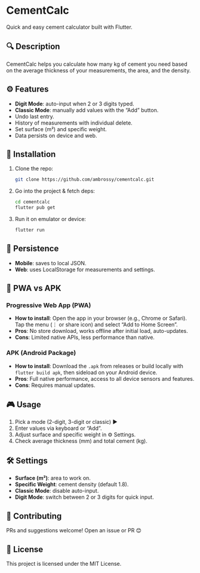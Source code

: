 # CementCalc

Quick and easy cement calculator built with Flutter.

## 🔍 Description

CementCalc helps you calculate how many kg of cement you need based on the average thickness of your measurements, the area, and the density.

## ⚙️ Features

- **Digit Mode**: auto-input when 2 or 3 digits typed.  
- **Classic Mode**: manually add values with the “Add” button.  
- Undo last entry.  
- History of measurements with individual delete.  
- Set surface (m²) and specific weight.  
- Data persists on device and web.  

## 🚀 Installation

1. Clone the repo:  
   ```bash
   git clone https://github.com/ambrossy/cementcalc.git
   ```
2. Go into the project & fetch deps:  
   ```bash
   cd cementcalc
   flutter pub get
   ```
3. Run it on emulator or device:  
   ```bash
   flutter run
   ```

## 💾 Persistence

- **Mobile**: saves to local JSON.  
- **Web**: uses LocalStorage for measurements and settings.  

## 📱 PWA vs APK

### Progressive Web App (PWA)
- **How to install**: Open the app in your browser (e.g., Chrome or Safari). Tap the menu (⋮ or share icon) and select “Add to Home Screen”.  
- **Pros**: No store download, works offline after initial load, auto-updates.  
- **Cons**: Limited native APIs, less performance than native.  

### APK (Android Package)
- **How to install**: Download the `.apk` from releases or build locally with `flutter build apk`, then sideload on your Android device.  
- **Pros**: Full native performance, access to all device sensors and features.  
- **Cons**: Requires manual updates.  

## 🎮 Usage

1. Pick a mode (2-digit, 3-digit or classic) ▶️  
2. Enter values via keyboard or “Add”.  
3. Adjust surface and specific weight in ⚙️ Settings.  
4. Check average thickness (mm) and total cement (kg).  

## 🛠️ Settings

- **Surface (m²)**: area to work on.  
- **Specific Weight**: cement density (default 1.8).  
- **Classic Mode**: disable auto-input.  
- **Digit Mode**: switch between 2 or 3 digits for quick input.  

## 🤝 Contributing

PRs and suggestions welcome! Open an issue or PR 😊

## 📄 License

This project is licensed under the MIT License.
